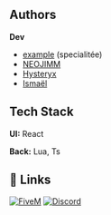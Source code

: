 ## Authors

**Dev** 
- [example](link) (specialitée)
- [NEOJIMM](https://github.com/NEOJIMM) 
- [Hysteryx](https://github.com/Hysteryx)
- [Ismaël](https://github.com/Sameedevv)


## Tech Stack

**UI:** React

**Back:** Lua, Ts

## 🔗 Links

[![FiveM](https://img.shields.io/badge/FiveM-000?style=for-the-badge&logo=fivem&logoColor=white)]([https://fivem.net/](https://servers.fivem.net/servers/detail/8daz9m))
[![Discord](https://img.shields.io/badge/Discord-000?style=for-the-badge&logo=discord&logoColor=white)](https://discord.gg/hurricanewrld)

